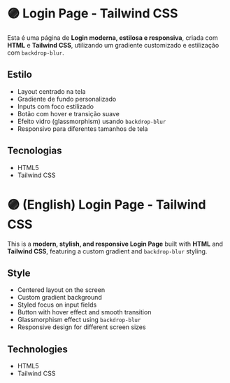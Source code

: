 # 🟣 Login Page - Tailwind CSS

Esta é uma página de **Login moderna, estilosa e responsiva**, criada com **HTML** e **Tailwind CSS**, utilizando um gradiente customizado e estilização com `backdrop-blur`.

## Estilo

- Layout centrado na tela
- Gradiente de fundo personalizado
- Inputs com foco estilizado
- Botão com hover e transição suave
- Efeito vidro (glassmorphism) usando `backdrop-blur`
- Responsivo para diferentes tamanhos de tela

## Tecnologias

- HTML5
- Tailwind CSS



# 🟣 (English) Login Page - Tailwind CSS

This is a **modern, stylish, and responsive Login Page** built with **HTML** and **Tailwind CSS**, featuring a custom gradient and `backdrop-blur` styling.

## Style

- Centered layout on the screen  
- Custom gradient background  
- Styled focus on input fields  
- Button with hover effect and smooth transition  
- Glassmorphism effect using `backdrop-blur`  
- Responsive design for different screen sizes  

## Technologies

- HTML5  
- Tailwind CSS  

